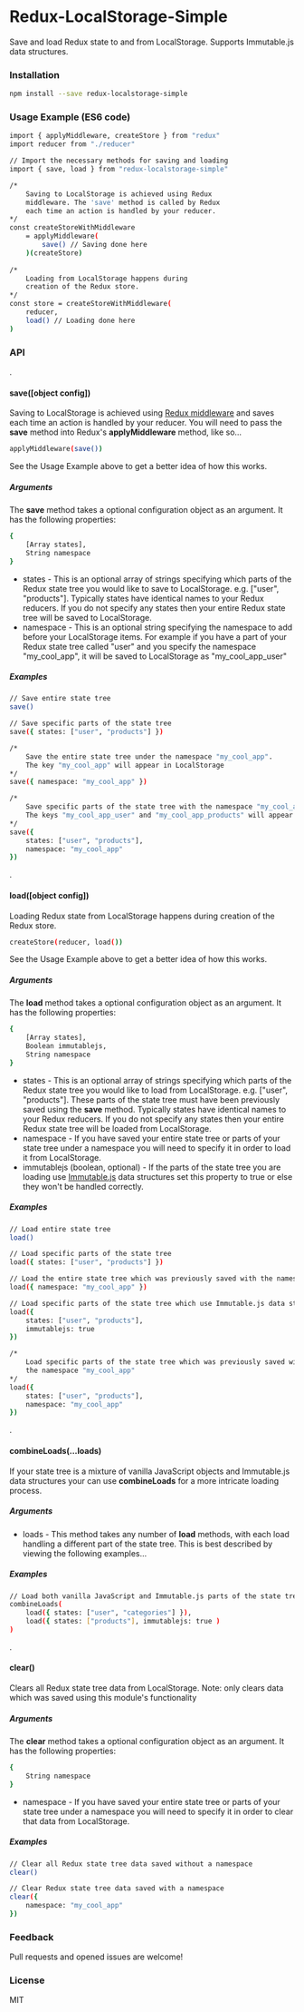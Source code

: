 # Redux-LocalStorage-Simple

Save and load Redux state to and from LocalStorage. Supports Immutable.js data structures.

### Installation
```sh
npm install --save redux-localstorage-simple
```
### Usage Example (ES6 code)
```sh
import { applyMiddleware, createStore } from "redux"
import reducer from "./reducer"

// Import the necessary methods for saving and loading
import { save, load } from "redux-localstorage-simple"

/*
    Saving to LocalStorage is achieved using Redux 
    middleware. The 'save' method is called by Redux 
    each time an action is handled by your reducer.
*/    
const createStoreWithMiddleware 
    = applyMiddleware(
        save() // Saving done here
    )(createStore)
    
/*
    Loading from LocalStorage happens during
    creation of the Redux store.
*/  
const store = createStoreWithMiddleware(
    reducer,    
    load() // Loading done here
)    
```

### API
.
#### save([object config])

Saving to LocalStorage is achieved using [Redux middleware](http://redux.js.org/docs/advanced/Middleware.html) and saves each time an action is handled by your reducer. You will need to pass the **save** method into Redux's **applyMiddleware** method, like so...
```sh
applyMiddleware(save())
```
See the Usage Example above to get a better idea of how this works.

##### Arguments
The **save** method takes a optional configuration object as an argument. It has the following properties:
```sh
{
    [Array states],
    String namespace
}
```
- states - This is an optional array of strings specifying which parts of the Redux state tree you would like to save to LocalStorage. e.g. ["user", "products"]. Typically states have identical names to your Redux reducers. If you do not specify any states then your entire Redux state tree will be saved to LocalStorage.
- namespace - This is an optional string specifying the namespace to add before your LocalStorage items. For example if you have a part of your Redux state tree called "user" and you specify the namespace "my_cool_app", it will be saved to LocalStorage as "my_cool_app_user"

##### Examples

```sh
// Save entire state tree
save()
```
```sh
// Save specific parts of the state tree
save({ states: ["user", "products"] })
```
```sh
/*
    Save the entire state tree under the namespace "my_cool_app".
    The key "my_cool_app" will appear in LocalStorage 
*/
save({ namespace: "my_cool_app" })
```
```sh
/*
    Save specific parts of the state tree with the namespace "my_cool_app".
    The keys "my_cool_app_user" and "my_cool_app_products" will appear in LocalStorage
*/
save({
    states: ["user", "products"],
    namespace: "my_cool_app"
})
```
.
#### load([object config])
Loading Redux state from LocalStorage happens during creation of the Redux store.
```sh
createStore(reducer, load())    
```
See the Usage Example above to get a better idea of how this works.

##### Arguments
The **load** method takes a optional configuration object as an argument. It has the following properties:
```sh
{
    [Array states],
    Boolean immutablejs,
    String namespace
}
```
- states - This is an optional array of strings specifying which parts of the Redux state tree you would like to load from LocalStorage. e.g. ["user", "products"]. These parts of the state tree must have been previously saved using the **save** method. Typically states have identical names to your Redux reducers. If you do not specify any states then your entire Redux state tree will be loaded from LocalStorage.
- namespace - If you have saved your entire state tree or parts of your state tree under a namespace you will need to specify it in order to load it from LocalStorage.
- immutablejs (boolean, optional) - If the parts of the state tree you are loading use [Immutable.js](https://facebook.github.io/immutable-js/) data structures set this property to true or else they won't be handled correctly.


##### Examples

```sh
// Load entire state tree
load()
```
```sh
// Load specific parts of the state tree
load({ states: ["user", "products"] })
```
```sh
// Load the entire state tree which was previously saved with the namespace "my_cool_app"
load({ namespace: "my_cool_app" })
```
```sh
// Load specific parts of the state tree which use Immutable.js data structures
load({ 
    states: ["user", "products"],
    immutablejs: true
})
```
```sh
/*
    Load specific parts of the state tree which was previously saved with 
    the namespace "my_cool_app"
*/
load({ 
    states: ["user", "products"],
    namespace: "my_cool_app"
})
```
.
#### combineLoads(...loads)
If your state tree is a mixture of vanilla JavaScript objects and Immutable.js data structures your can use **combineLoads** for a more intricate loading process.
##### Arguments
- loads - This method takes any number of **load** methods, with each load handling a different part of the state tree. This is best described by viewing the following examples...
##### Examples
```sh
// Load both vanilla JavaScript and Immutable.js parts of the state tree from LocalStorage
combineLoads( 
    load({ states: ["user", "categories"] }),
    load({ states: ["products"], immutablejs: true )
)   
```
.
#### clear()
Clears all Redux state tree data from LocalStorage. Note: only clears data which was saved using this module's functionality
##### Arguments
The **clear** method takes a optional configuration object as an argument. It has the following properties:
```sh
{
    String namespace
}
```
- namespace - If you have saved your entire state tree or parts of your state tree under a namespace you will need to specify it in order to clear that data from LocalStorage.
##### Examples
```sh
// Clear all Redux state tree data saved without a namespace
clear()
```
```sh
// Clear Redux state tree data saved with a namespace
clear({
    namespace: "my_cool_app"
})  
```
### Feedback
Pull requests and opened issues are welcome!
### License
MIT